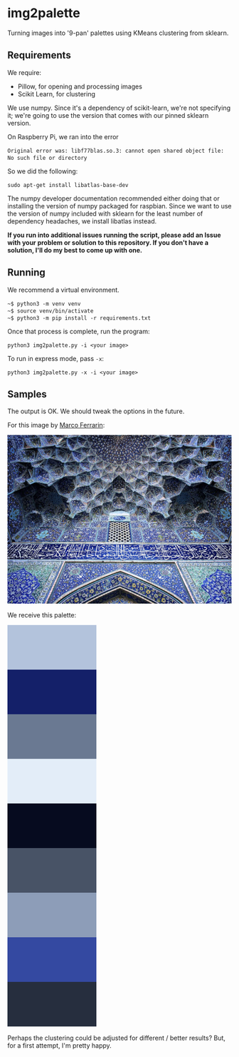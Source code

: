 # img2palette

Turning images into '9-pan' palettes using KMeans clustering from sklearn.

## Requirements

We require:
- Pillow, for opening and processing images
- Scikit Learn, for clustering

We use numpy. Since it's a dependency of scikit-learn, we're not specifying it; we're going to use the version that comes with our pinned sklearn version.

On Raspberry Pi, we ran into the error

```
Original error was: libf77blas.so.3: cannot open shared object file: No such file or directory
```

So we did the following:

```
sudo apt-get install libatlas-base-dev
```

The numpy developer documentation recommended either doing that or installing the version of numpy packaged for raspbian. Since we want to use the version of numpy included with sklearn for the least number of dependency headaches, we install libatlas instead.

**If you run into additional issues running the script, please add an Issue with your problem or solution to this repository. If you don't have a solution, I'll do my best to come up with one.**

## Running

We recommend a virtual environment.

```
~$ python3 -m venv venv
~$ source venv/bin/activate
~$ python3 -m pip install -r requirements.txt
```

Once that process is complete, run the program:

```
python3 img2palette.py -i <your image>
```

To run in express mode, pass `-x`:

```
python3 img2palette.py -x -i <your image>
```

## Samples

The output is OK. We should tweak the options in the future.

For this image by [Marco Ferrarin](https://www.flickr.com/photos/marcoferrarin/16367443658/):

![A Beautiful Mosque. ](media/mosque.jpg)

We receive this palette:

![An OK Palette representing the mosque.](media/mosque_palette.png)

Perhaps the clustering could be adjusted for different / better results? But, for a first attempt, I'm pretty happy.
